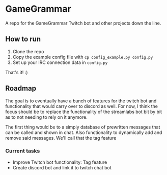 # GameGrammar

A repo for the GameGrammar Twitch bot and other projects down the line.

## How to run

1. Clone the repo
2. Copy the example config file with `cp config_example.py config.py`
3. Set up your IRC connection data in `config.py`

That's it! :)

## Roadmap

The goal is to eventually have a bunch of features for the twitch bot and functionality that would carry over to discord as well. For now, I think the focus should be to replace the functionality of the streamlabs bot bit by bit as to not needing to rely on it anymore.

The first thing would be to a simply database of prewritten messages that can be called and shown in chat. Also functionality to dynamically add and remove said messages. We'll call that the tag feature

### Current tasks

* Improve Twitch bot functionality: Tag feature
* Create discord bot and link it to twitch chat bot
